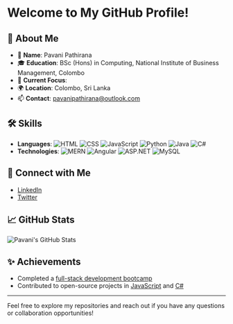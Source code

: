 # Welcome to My GitHub Profile!

## 👋 About Me
- 🌟 **Name**: Pavani Pathirana
- 🎓 **Education**: BSc (Hons) in Computing, National Institute of Business Management, Colombo
- 💼 **Current Focus**: 
- 🌍 **Location**: Colombo, Sri Lanka
- 📫 **Contact**: pavanipathirana@outlook.com

## 🛠 Skills
- **Languages**: ![HTML](https://img.shields.io/badge/-HTML-E34F26?logo=html5&logoColor=white) ![CSS](https://img.shields.io/badge/-CSS-1572B6?logo=css3&logoColor=white) ![JavaScript](https://img.shields.io/badge/-JavaScript-F7DF1E?logo=javascript&logoColor=black) ![Python](https://img.shields.io/badge/-Python-3776AB?logo=python&logoColor=white) ![Java](https://img.shields.io/badge/-Java-E34F26?logo=java&logoColor=white) ![C#](https://img.shields.io/badge/-C%23-239120?logo=csharp&logoColor=white)
- **Technologies**: ![MERN](https://img.shields.io/badge/MERN-000000?logo=mongodb&logoColor=47A248) ![Angular](https://img.shields.io/badge/Angular-DD0031?logo=angular&logoColor=white) ![ASP.NET](https://img.shields.io/badge/ASP.NET-5C2D91?logo=aspdotnet&logoColor=white) ![MySQL](https://img.shields.io/badge/MySQL-4479A1?logo=mysql&logoColor=white)



## 🔗 Connect with Me
- [LinkedIn](www.linkedin.com/in/pavani-pathirana-2b6280213)
- [Twitter](https://twitter.com/pavani_pathirana)

## 📈 GitHub Stats
![Pavani's GitHub Stats](https://github-readme-stats.vercel.app/api?username=pavanipathirana&show_icons=true&hide_title=true&count_private=true&hide=prs&theme=default)

## ✨ Achievements
- Completed a [full-stack development bootcamp](https://github.com/your-repo-link)
- Contributed to open-source projects in [JavaScript](https://github.com/your-repo-link) and [C#](https://github.com/your-repo-link)

---

Feel free to explore my repositories and reach out if you have any questions or collaboration opportunities!
